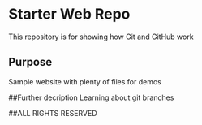 # Starter Web Repo

This repository is for showing how Git and GitHub work

## Purpose

Sample website with plenty of files for demos

##Further decription
Learning about git branches

##ALL RIGHTS RESERVED